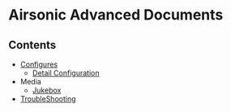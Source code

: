 # Airsonic Advanced Documents

## Contents

- [Configures](./configures/README.md)
  - [Detail Configuration](./detail.md)
- Media
  - [Jukebox](./media/jukebox.md)
- [TroubleShooting](./troubleshooting.md)
